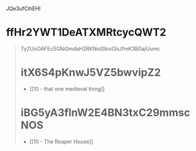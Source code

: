 JQe3ufCihEHl

# ffHr2YWT1DeATXMRtcycQWT2

> Ty2UoOAFEc5GNi0mdaH2RKNoI0bivI3sJfmK3B0ajUumc
>
> # itX6S4pKnwJ5VZ5bwvipZ2
>
> * [[10 - that one medieval thing]]
>
> # iBG5yA3flnW2E4BN3txC29mmscNOS
>
> * [[10 - The Reaper House]]
